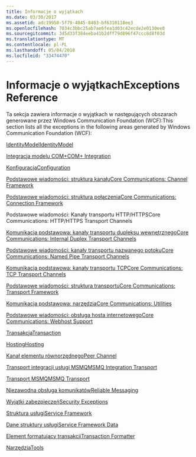 ```yaml
---
title: Informacje o wyjątkach
ms.date: 03/30/2017
ms.assetid: adc19950-5f79-4045-8403-bf6310118ee3
ms.openlocfilehash: 7034c3bbc25ab7ae6fea1d03c42ecde2e0130ee0
ms.sourcegitcommit: 3d5d33f384eeba41b2dff79d096f47ccc8d8f03d
ms.translationtype: MT
ms.contentlocale: pl-PL
ms.lasthandoff: 05/04/2018
ms.locfileid: "33474470"
---
```

# <a name="exceptions-reference"></a><span data-ttu-id="26829-102">Informacje o wyjątkach</span><span class="sxs-lookup"><span data-stu-id="26829-102">Exceptions Reference</span></span>
<span data-ttu-id="26829-103">Ta sekcja zawiera informacje o wyjątkach w następujących obszarach generowane przez Windows Communication Foundation (WCF):</span><span class="sxs-lookup"><span data-stu-id="26829-103">This section lists all the exceptions in the following areas generated by Windows Communication Foundation (WCF):</span></span>  
  
 [<span data-ttu-id="26829-104">IdentityModel</span><span class="sxs-lookup"><span data-stu-id="26829-104">IdentityModel</span></span>](../../../../../docs/framework/wcf/diagnostics/exceptions-reference/identitymodel-exceptions.md)  
  
 [<span data-ttu-id="26829-105">Integracja modelu COM+</span><span class="sxs-lookup"><span data-stu-id="26829-105">COM+ Integration</span></span>](../../../../../docs/framework/wcf/diagnostics/exceptions-reference/com-integration.md)  
  
 [<span data-ttu-id="26829-106">Konfiguracja</span><span class="sxs-lookup"><span data-stu-id="26829-106">Configuration</span></span>](../../../../../docs/framework/wcf/diagnostics/exceptions-reference/configuration.md)  
  
 [<span data-ttu-id="26829-107">Podstawowe wiadomości: struktura kanału</span><span class="sxs-lookup"><span data-stu-id="26829-107">Core Communications: Channel Framework</span></span>](../../../../../docs/framework/wcf/diagnostics/exceptions-reference/core-communications-channel-framework.md)  
  
 [<span data-ttu-id="26829-108">Podstawowe wiadomości: struktura połączenia</span><span class="sxs-lookup"><span data-stu-id="26829-108">Core Communications: Connection Framework</span></span>](../../../../../docs/framework/wcf/diagnostics/exceptions-reference/core-communications-connection-framework.md)  
  
 <span data-ttu-id="26829-109">Podstawowe wiadomości: Kanały transportu HTTP/HTTPS</span><span class="sxs-lookup"><span data-stu-id="26829-109">Core Communications: HTTP/HTTPS Transport Channels</span></span>  
  
 [<span data-ttu-id="26829-110">Komunikacja podstawowa: kanały transportu dupleksu wewnętrznego</span><span class="sxs-lookup"><span data-stu-id="26829-110">Core Communications: Internal Duplex Transport Channels</span></span>](../../../../../docs/framework/wcf/diagnostics/exceptions-reference/core-communications-internal-duplex-transport-channels.md)  
  
 [<span data-ttu-id="26829-111">Podstawowe wiadomości: kanały transportu nazwanego potoku</span><span class="sxs-lookup"><span data-stu-id="26829-111">Core Communications: Named Pipe Transport Channels</span></span>](../../../../../docs/framework/wcf/diagnostics/exceptions-reference/core-communications-named-pipe-transport-channels.md)  
  
 [<span data-ttu-id="26829-112">Komunikacja podstawowa: kanały transportu TCP</span><span class="sxs-lookup"><span data-stu-id="26829-112">Core Communications: TCP Transport Channels</span></span>](../../../../../docs/framework/wcf/diagnostics/exceptions-reference/core-communications-tcp-transport-channels.md)  
  
 [<span data-ttu-id="26829-113">Podstawowe wiadomości: struktura transportu</span><span class="sxs-lookup"><span data-stu-id="26829-113">Core Communications: Transport Framework</span></span>](../../../../../docs/framework/wcf/diagnostics/exceptions-reference/core-communications-transport-framework.md)  
  
 [<span data-ttu-id="26829-114">Komunikacja podstawowa: narzędzia</span><span class="sxs-lookup"><span data-stu-id="26829-114">Core Communications: Utilities</span></span>](../../../../../docs/framework/wcf/diagnostics/exceptions-reference/core-communications-utilities.md)  
  
 [<span data-ttu-id="26829-115">Podstawowe wiadomości: obsługa hosta internetowego</span><span class="sxs-lookup"><span data-stu-id="26829-115">Core Communications: Webhost Support</span></span>](../../../../../docs/framework/wcf/diagnostics/exceptions-reference/core-communications-webhost-support.md)  
  
 [<span data-ttu-id="26829-116">Transakcja</span><span class="sxs-lookup"><span data-stu-id="26829-116">Transaction</span></span>](../../../../../docs/framework/wcf/diagnostics/exceptions-reference/transaction-exceptions.md)  
  
 [<span data-ttu-id="26829-117">Hosting</span><span class="sxs-lookup"><span data-stu-id="26829-117">Hosting</span></span>](../../../../../docs/framework/wcf/diagnostics/exceptions-reference/hosting-exceptions.md)  
  
 [<span data-ttu-id="26829-118">Kanał elementu równorzędnego</span><span class="sxs-lookup"><span data-stu-id="26829-118">Peer Channel</span></span>](../../../../../docs/framework/wcf/diagnostics/exceptions-reference/peer-channel.md)  
  
 [<span data-ttu-id="26829-119">Transport integracji usługi MSMQ</span><span class="sxs-lookup"><span data-stu-id="26829-119">MSMQ Integration Transport</span></span>](../../../../../docs/framework/wcf/diagnostics/exceptions-reference/msmq-integration-transport.md)  
  
 [<span data-ttu-id="26829-120">Transport MSMQ</span><span class="sxs-lookup"><span data-stu-id="26829-120">MSMQ Transport</span></span>](../../../../../docs/framework/wcf/diagnostics/exceptions-reference/msmq-transport.md)  
  
 [<span data-ttu-id="26829-121">Niezawodna obsługa komunikatów</span><span class="sxs-lookup"><span data-stu-id="26829-121">Reliable Messaging</span></span>](../../../../../docs/framework/wcf/diagnostics/exceptions-reference/reliable-messaging.md)  
  
 [<span data-ttu-id="26829-122">Wyjątki zabezpieczeń</span><span class="sxs-lookup"><span data-stu-id="26829-122">Security Exceptions</span></span>](../../../../../docs/framework/wcf/diagnostics/exceptions-reference/security-exceptions.md)  
  
 [<span data-ttu-id="26829-123">Struktura usługi</span><span class="sxs-lookup"><span data-stu-id="26829-123">Service Framework</span></span>](../../../../../docs/framework/wcf/diagnostics/exceptions-reference/service-framework.md)  
  
 [<span data-ttu-id="26829-124">Dane struktury usługi</span><span class="sxs-lookup"><span data-stu-id="26829-124">Service Framework Data</span></span>](../../../../../docs/framework/wcf/diagnostics/exceptions-reference/service-framework-data.md)  
  
 [<span data-ttu-id="26829-125">Element formatujący transakcji</span><span class="sxs-lookup"><span data-stu-id="26829-125">Transaction Formatter</span></span>](../../../../../docs/framework/wcf/diagnostics/exceptions-reference/transaction-formatter.md)  
  
 [<span data-ttu-id="26829-126">Narzędzia</span><span class="sxs-lookup"><span data-stu-id="26829-126">Tools</span></span>](../../../../../docs/framework/wcf/diagnostics/exceptions-reference/tools.md)
